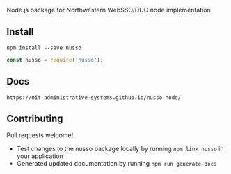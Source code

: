 Node.js package for Northwestern WebSSO/DUO node implementation

## Install
```shell
npm install --save nusso
```

```js
const nusso = require('nusso');
```

## Docs
```
https://nit-administrative-systems.github.io/nusso-node/
```

## Contributing 
Pull requests welcome! 
- Test changes to the nusso package locally by running `npm link nusso` in your application
- Generated updated documentation by running `npm run generate-docs`